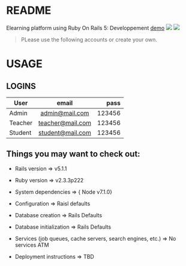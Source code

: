 # README
Elearning platform using Ruby On Rails 5: Developpement [demo](https://elearning-raytech.c9users.io/) 
![](http://i.imgur.com/OUkLi.gif)
![](http://i.imgur.com/vPhiCjE.gif)

> PLease use the following accounts or create your own. 
# USAGE

 ## LOGINS

 | User        | email          | pass  |
| ------------- |:-------------:| -----:|
| Admin      | admin@mail.com | 123456 |
| Teacher     | teacher@mail.com     |   123456 |
| Student | student@mail.com      |    123456 |

## Things you may want to check out:

* Rails version => v5.1.1

* Ruby version => v2.3.3p222

* System dependencies => { Node v7.1.0}

* Configuration => Raisl defaults

* Database creation => Rails Defaults

* Database initialization => Rails Defaults

* Services (job queues, cache servers, search engines, etc.) => No services ATM

* Deployment instructions => TBD

